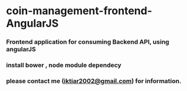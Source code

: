 # coin-management-frontend-AngularJS
### Frontend application for consuming Backend API, using angularJS
### install bower , node module dependecy
### please contact me (iktiar2002@gmail.com) for information.
